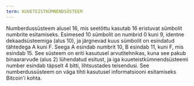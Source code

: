 ```yaml
---
term: KUUETEISTKÜMNENDSÜSTEEM
---
```


Numberdussüsteem alusel 16, mis seetõttu kasutab 16 eristuvat sümbolit numbrite esitamiseks. Esimesed 10 sümbolit on numbrid 0 kuni 9, identne dekaadsüsteemiga (alus 10), ja järgnevad kuus sümbolit on esindatud tähtedega A kuni F. Seega A esindab numbrit 10, B esindab 11, kuni F, mis esindab 15. See süsteem on eriti kasutusel arvutitehnikas, kuna see pakub binaararvude (alus 2) lühendatud esitust, ja iga kuueteistkümnendsüsteemi number esindab täpselt 4 bitti, lihtsustades teisendusi. See numberdussüsteem on väga tihti kasutusel informatsiooni esitamiseks Bitcoin'i kohta.